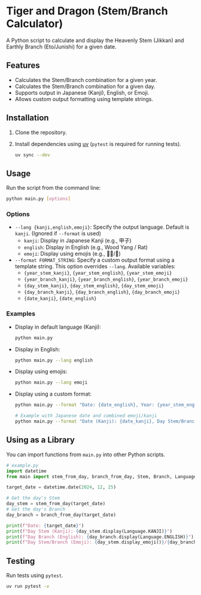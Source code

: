 # Tiger and Dragon (Stem/Branch Calculator)

A Python script to calculate and display the Heavenly Stem (Jikkan) and Earthly Branch (Eto/Junishi) for a given date.

## Features

*   Calculates the Stem/Branch combination for a given year.
*   Calculates the Stem/Branch combination for a given day.
*   Supports output in Japanese (Kanji), English, or Emoji.
*   Allows custom output formatting using template strings.

## Installation

1.  Clone the repository.
2.  Install dependencies using [uv](https://github.com/astral-sh/uv) (`pytest` is required for running tests).

    ```bash
    uv sync --dev
    ```

## Usage

Run the script from the command line:

```bash
python main.py [options]
```

### Options

*   `--lang {kanji,english,emoji}`: Specify the output language. Default is `kanji`. (Ignored if `--format` is used)
    *   `kanji`: Display in Japanese Kanji (e.g., 甲子)
    *   `english`: Display in English (e.g., Wood Yang / Rat)
    *   `emoji`: Display using emojis (e.g., 🌳🌞/🐀)
*   `--format FORMAT_STRING`: Specify a custom output format using a template string. This option overrides `--lang`.
    Available variables:
    *   `{year_stem_kanji}`, `{year_stem_english}`, `{year_stem_emoji}`
    *   `{year_branch_kanji}`, `{year_branch_english}`, `{year_branch_emoji}`
    *   `{day_stem_kanji}`, `{day_stem_english}`, `{day_stem_emoji}`
    *   `{day_branch_kanji}`, `{day_branch_english}`, `{day_branch_emoji}`
    *   `{date_kanji}`, `{date_english}`

### Examples

*   Display in default language (Kanji):
    ```bash
    python main.py
    ```
*   Display in English:
    ```bash
    python main.py --lang english
    ```
*   Display using emojis:
    ```bash
    python main.py --lang emoji
    ```
*   Display using a custom format:
    ```bash
    python main.py --format "Date: {date_english}, Year: {year_stem_english}/{year_branch_english} ({year_stem_emoji}/{year_branch_emoji}), Day: {day_stem_english}/{day_branch_english} ({day_stem_emoji}/{day_branch_emoji})"
    ```
    ```bash
    # Example with Japanese date and combined emoji/kanji
    python main.py --format "Date (Kanji): {date_kanji}, Day Stem/Branch: {day_stem_emoji}{day_branch_emoji} ({day_stem_kanji}{day_branch_kanji})"
    ```

## Using as a Library

You can import functions from `main.py` into other Python scripts.

```python
# example.py
import datetime
from main import stem_from_day, branch_from_day, Stem, Branch, Language

target_date = datetime.date(2024, 12, 25)

# Get the day's Stem
day_stem = stem_from_day(target_date)
# Get the day's Branch
day_branch = branch_from_day(target_date)

print(f"Date: {target_date}")
print(f"Day Stem (Kanji): {day_stem.display(Language.KANJI)}")
print(f"Day Branch (English): {day_branch.display(Language.ENGLISH)}")
print(f"Day Stem/Branch (Emoji): {day_stem.display_emoji()}/{day_branch.display_emoji()}")
```

## Testing

Run tests using `pytest`.

```bash
uv run pytest -v
